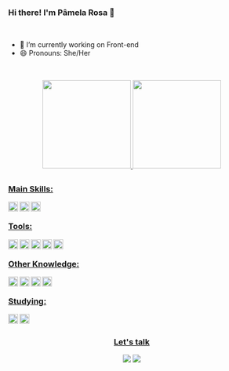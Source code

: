 ### Hi there! I'm Pâmela Rosa 👋
<br>

  * 💼 I’m currently working on Front-end    
  * 😄 Pronouns: She/Her  
    
  ##
  
<br>
<div align="center">
  <a href="https://github.com/pamelarosa">
  <img height="180em" src="https://github-readme-stats.vercel.app/api?username=pamelarosa&show_icons=true&theme=radical&include_all_commits=true&count_private=true"/>
  <img height="180em" src="https://github-readme-stats.vercel.app/api/top-langs/?username=pamelarosa&layout=compact&langs_count=7&theme=radical"/>
</div>
     
  ##
  
<div align="left" style="display: inline_block">
  <h3>Main Skills:</h3>
  <img align="left" alt="Js" height="20" width="auto" src="https://img.shields.io/badge/JavaScript-F7DF1E?style=for-the-badge&logo=javascript&logoColor=black">
  <img align="left" alt="HTML" height="20" width="auto" src="https://img.shields.io/badge/HTML5-E34F26?style=for-the-badge&logo=html5&logoColor=white">
  <img align="left" alt="CSS" height="20" width="auto" src="https://img.shields.io/badge/CSS3-1572B6?style=for-the-badge&logo=css3&logoColor=white">
</div>
 <br>
 <div align="left" style="display: inline_block">
  <h3>Tools:</h3>
  <img align="left" alt="vSCode" height="20" width="auto" src="https://img.shields.io/badge/Visual_Studio_Code-0078D4?style=for-the-badge&logo=visual%20studio%20code&logoColor=white">
  <img align="left" alt="github" height="20" width="auto" src="https://img.shields.io/badge/GitHub-100000?style=for-the-badge&logo=github&logoColor=white">
  <img align="left" alt="git" height="20" width="auto" src="https://img.shields.io/badge/GIT-E44C30?style=for-the-badge&logo=git&logoColor=white">
  <img align="left" alt="windows" height="20" width="auto" src="https://img.shields.io/badge/Windows-0078D6?style=for-the-badge&logo=windows&logoColor=white">
  <img align="left" alt="ubuntu" height="20" width="auto" src="https://img.shields.io/badge/Ubuntu-E95420?style=for-the-badge&logo=ubuntu&logoColor=white">
</div>
 <br>
 <div align="left" style="display: inline_block">
  <h3>Other Knowledge:</h3>
  <img align="left" alt="Figma" height="20" width="auto" src="https://img.shields.io/badge/Figma-F24E1E?style=for-the-badge&logo=figma&logoColor=white">
  <img align="left" alt="Saas" height="20" width="auto" src="https://img.shields.io/badge/Sass-CC6699?style=for-the-badge&logo=sass&logoColor=white">
  <img align="left" alt="Bootstrap" height="20" width="auto" src="https://img.shields.io/badge/Bootstrap-563D7C?style=for-the-badge&logo=bootstrap&logoColor=white">
  <img align="left" alt="Jquery" height="20" width="auto" src="https://img.shields.io/badge/jQuery-0769AD?style=for-the-badge&logo=jquery&logoColor=white">
</div>
  <br>
 <div align="left" style="display: inline_block">
  <h3>Studying:</h3>
  <img align="left" alt="Rails" height="20" width="auto" src="https://img.shields.io/badge/Ruby_on_Rails-CC0000?style=for-the-badge&logo=ruby-on-   rails&logoColor=white">
    <img align="left" alt="Js" height="20" width="auto" src="https://img.shields.io/badge/JavaScript-F7DF1E?style=for-the-badge&logo=javascript&logoColor=black">
 </div>
  <br>   
 
  ##
  
<div align="center" style="display: block"> 
  <h3>Let's talk</h3>
  <a href = "mailto:pa.rosa4@gmail.com"><img src="https://img.shields.io/badge/-Gmail-%23333?style=for-the-badge&logo=gmail&logoColor=white" target="_blank"></a>
  <a href="https://www.linkedin.com/in/pamela-franciela-rosa" target="_blank"><img src="https://img.shields.io/badge/-LinkedIn-%230077B5?style=for-the-badge&logo=linkedin&logoColor=white" target="_blank"></a> 
</div>
<!--
**PamelaRosa/PamelaRosa** is a ✨ _special_ ✨ repository because its `README.md` (this file) appears on your GitHub profile.

Here are some ideas to get you started:

- 🔭 I’m currently working on ...
- 🌱 I’m currently learning ...
- 👯 I’m looking to collaborate on ...
- 🤔 I’m looking for help with ...
- 💬 Ask me about ...
- 📫 How to reach me: ...
- 😄 Pronouns: ...
- ⚡ Fun fact: ...
-->
